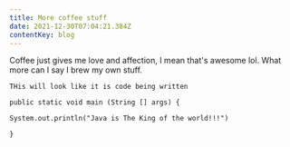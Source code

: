 ```yaml
---
title: More coffee stuff
date: 2021-12-30T07:04:21.384Z
contentKey: blog
---
```

Coffee just gives me love and affection, I mean that's awesome lol. What more can I say I brew my own stuff.

`THis will look like it is code being written`

`public static void main (String [] args) {`

`System.out.println("Java is The King of the world!!!")`

`}`
